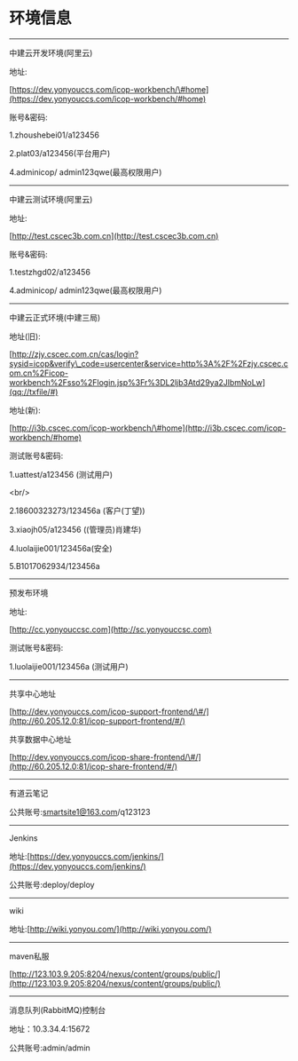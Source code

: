 # 环境信息

---

中建云开发环境\(阿里云\)

地址:

[https://dev.yonyouccs.com/icop-workbench/\#home](https://dev.yonyouccs.com/icop-workbench/#home)

账号&密码:

1.zhoushebei01/a123456

2.plat03/a123456\(平台用户\)

4.adminicop/ admin123qwe\(最高权限用户\)

---

中建云测试环境\(阿里云\)

地址:

[http://test.cscec3b.com.cn](http://test.cscec3b.com.cn)

账号&密码:

1.testzhgd02/a123456

4.adminicop/ admin123qwe\(最高权限用户\)

---

中建云正式环境\(中建三局\)

地址\(旧\):

[http://zjy.cscec.com.cn/cas/login?sysid=icop&verify\_code=usercenter&service=http%3A%2F%2Fzjy.cscec.com.cn%2Ficop-workbench%2Fsso%2Flogin.jsp%3Fr%3DL2ljb3Atd29ya2JlbmNoLw](qq://txfile/#)

地址\(新\):

[http://i3b.cscec.com/icop-workbench/\#home](http://i3b.cscec.com/icop-workbench/#home)

测试账号&密码:

1.uattest/a123456 \(测试用户\)

&lt;br/&gt;

2.18600323273/123456a \(客户\(丁望\)\)

3.xiaojh05/a123456 \(\(管理员\)肖建华\)

4.luolaijie001/123456a\(安全\)

5.B1017062934/123456a

---

预发布环境

地址:

[http://cc.yonyouccsc.com](http://sc.yonyouccsc.com)

测试账号&密码:

1.luolaijie001/123456a \(测试用户\)

---

共享中心地址

[http://dev.yonyouccs.com/icop-support-frontend/\#/](http://60.205.12.0:81/icop-support-frontend/#/)

共享数据中心地址

[http://dev.yonyouccs.com/icop-share-frontend/\#/](http://60.205.12.0:81/icop-share-frontend/#/)

---

有道云笔记

公共账号:smartsite1@163.com/q123123

---

Jenkins

地址:[https://dev.yonyouccs.com/jenkins/](https://dev.yonyouccs.com/jenkins/)

公共账号:deploy/deploy

---

wiki

地址:[http://wiki.yonyou.com/](http://wiki.yonyou.com/)

---

maven私服

[http://123.103.9.205:8204/nexus/content/groups/public/](http://123.103.9.205:8204/nexus/content/groups/public/)

---

消息队列\(RabbitMQ\)控制台

地址：10.3.34.4:15672

公共账号:admin/admin

